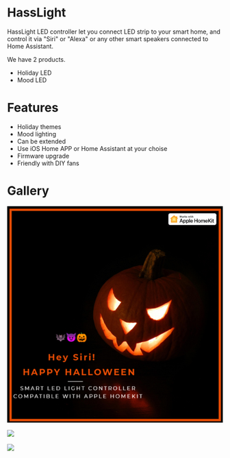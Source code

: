 # HassLight 
HassLight LED controller let you connect LED strip to your smart home, and control it via "Siri" or "Alexa" or any other smart speakers connected to Home Assistant. 

We have 2 products. 
* Holiday LED 
* Mood LED

# Features
 * Holiday themes
 * Mood lighting 
 * Can be extended 
 * Use iOS Home APP or Home Assistant at your choise
 * Firmware upgrade
 * Friendly with DIY fans 

# Gallery

![](imgs/holiday1.png)

![](https://via.placeholder.com/1024x768.png?text=Holiday+LED)

![](https://via.placeholder.com/1024x768.png?text=Mood+LED)


